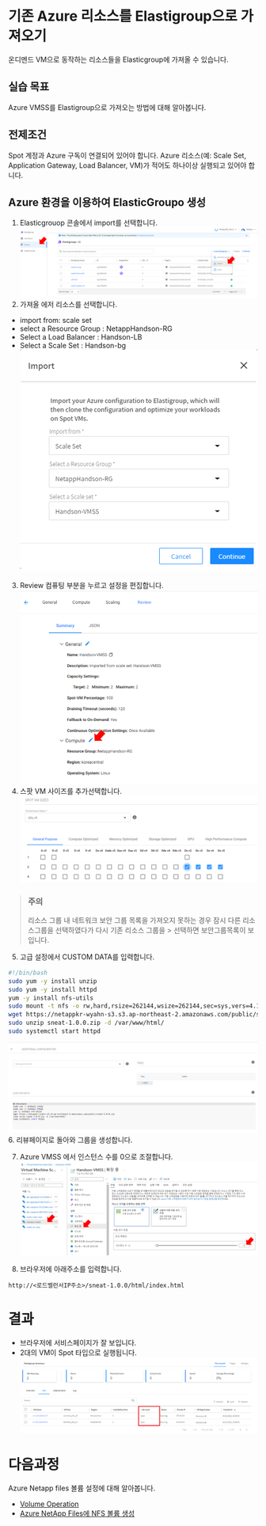 # 기존 Azure 리소스를 Elastigroup으로 가져오기

온디멘드 VM으로 동작하는 리소스들을 Elasticgroup에 가져올 수 있습니다.

## 실습 목표

Azure VMSS를 Elastigroup으로 가져오는 방법에 대해 알아봅니다.

## 전제조건

Spot 계정과 Azure 구독이 연결되어 있어야 합니다.
Azure 리소스(예: Scale Set, Application Gateway, Load Balancer, VM)가 적어도 하나이상 실행되고 있어야 합니다.

## Azure 환경을 이용하여 ElasticGroupo 생성

1. Elasticgrouop 콘솔에서 import를 선택합니다. </br>
![elasticgroupGUIguide1](./Images/elasticgroupGUIguide1.png)
2. 가져올 에저 리소스를 선택합니다.

- import from: scale set </br>
- select a Resource Group : NetappHandson-RG
- Select a Load Balancer : Handson-LB
- Select a Scale Set : Handson-bg </br>
![choiceimportresource2](./Images/choiceimportresource2.png)

3. Review 컴퓨팅 부분을 누르고 설정을 편집합니다.
![reviewGUIguide1](./Images/reviewGUIguide1.png)
4. 스팟 VM 사이즈를 추가선택합니다.</br>
![addSpotVMsize](./Images/addSpotVMsize.png)

> ### 주의
>
> 리소스 그룹 내 네트워크 보안 그룹 목록을 가져오지 못하는 경우 잠시 다른 리소스그룹을 선택하였다가 다시 기존 리소스 그룹을 > 선택하면 보안그룹목록이 보입니다.

5. 고급 설정에서 CUSTOM DATA를 입력합니다.

```bash
#!/bin/bash
sudo yum -y install unzip 
sudo yum -y install httpd 
yum -y install nfs-utils 
sudo mount -t nfs -o rw,hard,rsize=262144,wsize=262144,sec=sys,vers=4.1,tcp <AzuerNetappFiles 탑재대상IP주소>:/ANFHandsonVolume /var/www/html/
wget https://netappkr-wyahn-s3.s3.ap-northeast-2.amazonaws.com/public/sneat-1.0.0.zip
sudo unzip sneat-1.0.0.zip -d /var/www/html/
sudo systemctl start httpd
```

![customdata](./Images/customdata.png)
6. 리뷰페이지로 돌아와 그룹을 생성합니다.

7. Azure VMSS 에서 인스턴스 수를 0으로 조절합니다.
![ScaleinHandsonVMSS](./Images/ScaleinHandsonVMSS.png)

8. 브라우저에 아래주소를 입력합니다.

```url
http://<로드벨런서IP주소>/sneat-1.0.0/html/index.html
```

# 결과

- 브라우저에 서비스페이지가 잘 보입니다.
- 2대의 VM이 Spot 타입으로 실행됩니다.
![CreateElasticGroupViewVM](./Images/CreateElasticGroupViewVM.png)

# 다음과정

Azure Netapp files 볼륨 설정에 대해 알아봅니다. </br>

- [Volume Operation](../AzureNetappFiles/VolumeOperation.md)
- [Azure NetApp Files에 NFS 볼륨 생성](../AzureNetappFiles/CreateVolmeinAzure.md)
